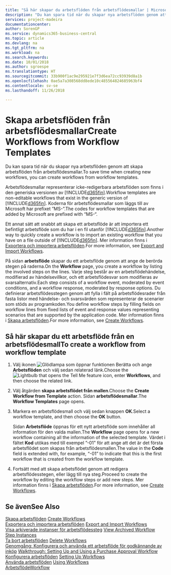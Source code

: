 ```yaml
---
title: "Så här skapar du arbetsflöden från arbetsflödesmallar | Microsoft Docs"
description: "Du kan spara tid när du skapar nya arbetsflöden genom att skapa arbetsflöden från arbetsflödesmallar."
services: project-madeira
documentationcenter: 
author: SorenGP
ms.service: dynamics365-business-central
ms.topic: article
ms.devlang: na
ms.tgt_pltfrm: na
ms.workload: na
ms.search.keywords: 
ms.date: 10/01/2018
ms.author: sgroespe
ms.translationtype: HT
ms.sourcegitcommit: 33b900f1ac9e295921e7f3d6ea72cc93939d8a1b
ms.openlocfilehash: 0ae5a7a308568dd8ede10c485564824685963bf4
ms.contentlocale: sv-se
ms.lasthandoff: 11/26/2018

---
```

# <a name="create-workflows-from-workflow-templates"></a><span data-ttu-id="4d9de-103">Skapa arbetsflöden från arbetsflödesmallar</span><span class="sxs-lookup"><span data-stu-id="4d9de-103">Create Workflows from Workflow Templates</span></span>
<span data-ttu-id="4d9de-104">Du kan spara tid när du skapar nya arbetsflöden genom att skapa arbetsflöden från arbetsflödesmallar.</span><span class="sxs-lookup"><span data-stu-id="4d9de-104">To save time when creating new workflows, you can create workflows from workflow templates.</span></span>  

 <span data-ttu-id="4d9de-105">Arbetsflödesmallar representerar icke-redigerbara arbetsflöden som finns i den generiska versionen av [!INCLUDE[d365fin](includes/d365fin_md.md)].</span><span class="sxs-lookup"><span data-stu-id="4d9de-105">Workflow templates are non-editable workflows that exist in the generic version of [!INCLUDE[d365fin](includes/d365fin_md.md)].</span></span> <span data-ttu-id="4d9de-106">Koderna för arbetsflödesmallar som läggs till av Microsoft har prefixet ”MS-”.</span><span class="sxs-lookup"><span data-stu-id="4d9de-106">The codes for workflow templates that are added by Microsoft are prefixed with “MS-“.</span></span>  

 <span data-ttu-id="4d9de-107">Ett annat sätt att snabbt att skapa ett arbetsflöde är att importera ett befintligt arbetsflöde som du har i en fil utanför [!INCLUDE[d365fin](includes/d365fin_md.md)].</span><span class="sxs-lookup"><span data-stu-id="4d9de-107">Another way to quickly create a workflow is to import an existing workflow that you have on a file outside of [!INCLUDE[d365fin](includes/d365fin_md.md)].</span></span> <span data-ttu-id="4d9de-108">Mer information finns i [Exportera och importera arbetsflöden](across-how-to-export-and-import-workflows.md).</span><span class="sxs-lookup"><span data-stu-id="4d9de-108">For more information, see [Export and Import Workflows](across-how-to-export-and-import-workflows.md).</span></span>  

<span data-ttu-id="4d9de-109">På sidan **arbetsflöde** skapar du ett arbetsflöde genom att ange de berörda stegen på raderna.</span><span class="sxs-lookup"><span data-stu-id="4d9de-109">On the **Workflow** page, you create a workflow by listing the involved steps on the lines.</span></span> <span data-ttu-id="4d9de-110">Varje steg består av en arbetsflödehändelse, modifierad av händelsevillkor, och ett arbetsflödesvar som modifieras av svarsalternativ.</span><span class="sxs-lookup"><span data-stu-id="4d9de-110">Each step consists of a workflow event, moderated by event conditions, and a workflow response, moderated by response options.</span></span> <span data-ttu-id="4d9de-111">Du definierar arbetsflödesstegen genom att fylla i fält på arbetsflödesrader från fasta listor med händelse- och svarsvärden som representerar de scenarier som stöds av programkoden.</span><span class="sxs-lookup"><span data-stu-id="4d9de-111">You define workflow steps by filling fields on workflow lines from fixed lists of event and response values representing scenarios that are supported by the application code.</span></span> <span data-ttu-id="4d9de-112">Mer information finns i [Skapa arbetsflöden](across-how-to-create-workflows.md).</span><span class="sxs-lookup"><span data-stu-id="4d9de-112">For more information, see [Create Workflows](across-how-to-create-workflows.md).</span></span>  

## <a name="to-create-a-workflow-from-workflow-template"></a><span data-ttu-id="4d9de-113">Så här skapar du ett arbetsflöde från en arbetsflödesmall</span><span class="sxs-lookup"><span data-stu-id="4d9de-113">To create a workflow from workflow template</span></span>  
1.  <span data-ttu-id="4d9de-114">Välj ikonen ![Glödlampa som öppnar funktionen Berätta](media/ui-search/search_small.png "Berätta vad du vill göra") och ange **Arbetsflöden** och välj sedan relaterad länk.</span><span class="sxs-lookup"><span data-stu-id="4d9de-114">Choose the ![Lightbulb that opens the Tell Me feature](media/ui-search/search_small.png "Tell me what you want to do") icon, enter **Workflows**, and then choose the related link.</span></span>  
2.  <span data-ttu-id="4d9de-115">Välj åtgärden **skapa arbetsflödet från mallen**.</span><span class="sxs-lookup"><span data-stu-id="4d9de-115">Choose the **Create Workflow from Template** action.</span></span> <span data-ttu-id="4d9de-116">Sidan **arbetsflödesmallar**.</span><span class="sxs-lookup"><span data-stu-id="4d9de-116">The **Workflow Templates** page opens.</span></span>  
3.  <span data-ttu-id="4d9de-117">Markera en arbetsflödesmall och välj sedan knappen **OK**.</span><span class="sxs-lookup"><span data-stu-id="4d9de-117">Select a workflow template, and then choose the **OK** button.</span></span>  

     <span data-ttu-id="4d9de-118">Sidan **Arbetsflöde** öppnas för ett nytt arbetsflöde som innehåller all information för den valda mallen.</span><span class="sxs-lookup"><span data-stu-id="4d9de-118">The **Workflow** page opens for a new workflow containing all the information of the selected template.</span></span> <span data-ttu-id="4d9de-119">Värdet i fältet **Kod** utökas med till exempel ”-01" för att ange att det är det första arbetsflödet som skapas från arbetsflödesmallen.</span><span class="sxs-lookup"><span data-stu-id="4d9de-119">The value in the **Code** field is extended with, for example, “-01” to indicate that this is the first workflow that is created from the workflow template.</span></span>  
4.  <span data-ttu-id="4d9de-120">Fortsätt med att skapa arbetsflödet genom att redigera arbetsflödesstegen, eller lägg till nya steg.</span><span class="sxs-lookup"><span data-stu-id="4d9de-120">Proceed to create the workflow by editing the workflow steps or add new steps.</span></span> <span data-ttu-id="4d9de-121">Mer information finns i [Skapa arbetsflöden](across-how-to-create-workflows.md).</span><span class="sxs-lookup"><span data-stu-id="4d9de-121">For more information, see [Create Workflows](across-how-to-create-workflows.md).</span></span>  

## <a name="see-also"></a><span data-ttu-id="4d9de-122">Se även</span><span class="sxs-lookup"><span data-stu-id="4d9de-122">See Also</span></span>  
 <span data-ttu-id="4d9de-123">[Skapa arbetsflöden](across-how-to-create-workflows.md) </span><span class="sxs-lookup"><span data-stu-id="4d9de-123">[Create Workflows](across-how-to-create-workflows.md) </span></span>  
 <span data-ttu-id="4d9de-124">[Exportera och importera arbetsflöden](across-how-to-export-and-import-workflows.md) </span><span class="sxs-lookup"><span data-stu-id="4d9de-124">[Export and Import Workflows](across-how-to-export-and-import-workflows.md) </span></span>  
 <span data-ttu-id="4d9de-125">[Visa arkiverade instanser för arbetsflödessteg](across-how-to-view-archived-workflow-step-instances.md) </span><span class="sxs-lookup"><span data-stu-id="4d9de-125">[View Archived Workflow Step Instances](across-how-to-view-archived-workflow-step-instances.md) </span></span>  
 <span data-ttu-id="4d9de-126">[Ta bort arbetsflöden](across-how-to-delete-workflows.md) </span><span class="sxs-lookup"><span data-stu-id="4d9de-126">[Delete Workflows](across-how-to-delete-workflows.md) </span></span>  
 <span data-ttu-id="4d9de-127">[Genomgång: Konfigurera och använda ett arbetsflöde för godkännande av inköp](walkthrough-setting-up-and-using-a-purchase-approval-workflow.md) </span><span class="sxs-lookup"><span data-stu-id="4d9de-127">[Walkthrough: Setting Up and Using a Purchase Approval Workflow](walkthrough-setting-up-and-using-a-purchase-approval-workflow.md) </span></span>  
 <span data-ttu-id="4d9de-128">[Konfigurera arbetsflöden](across-set-up-workflows.md) </span><span class="sxs-lookup"><span data-stu-id="4d9de-128">[Setting Up Workflows](across-set-up-workflows.md) </span></span>  
 <span data-ttu-id="4d9de-129">[Använda arbetsflöden](across-use-workflows.md) </span><span class="sxs-lookup"><span data-stu-id="4d9de-129">[Using Workflows](across-use-workflows.md) </span></span>  
 [<span data-ttu-id="4d9de-130">Arbetsflöde</span><span class="sxs-lookup"><span data-stu-id="4d9de-130">Workflow</span></span>](across-workflow.md)   

